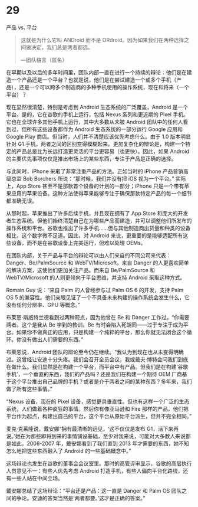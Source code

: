 # 29

产品 vs. 平台

> 这就是为什么它叫 ANDroid 而不是 ORdroid。因为如果我们在两种选择之间做决定，我们总是两者都选。
> 
> —团队格言（匿名）

在早期以及以后的多年时间里，团队内部一直在进行一个持续的辩论：他们是在建造一个产品还是一个平台？也就是说，他们是在尝试建造一个或多个手机（产品），还是一个可以跨多个制造商的多种手机使用的操作系统，现在和将来（一个平台）？

现在显然很清楚，特别是考虑到 Android 生态系统的广泛覆盖，Android 是一个平台。是的，它在谷歌的手机上运行，包括 Nexus 系列和更近期的 Pixel 手机。它也在全球许多其他手机上运行，其中大多数从未被 Android 团队中的任何人看到过，但所有这些设备都作为 Android 生态系统的一部分运行 Google 应用和 Google Play 商店。但当时，人们并不清楚应该优先考虑什么。由于 1.0 版本明显针对 G1 手机，两者之间的区别变得模糊起来。更加复杂化的辩论是，构建一个特定的产品总是比为长远打造更灵活的平台更容易（也更快）。因此，如果 Android 的主要优先事项仅仅是推出市场上的某些东西，专注于产品是正确的选择。

与此同时，iPhone 采取了非常注重产品的方法。正如当时的 iPhone 产品营销高级总监 Bob Borchers 所说：“那时候，我们并没有把 iOS 视为一个平台。” 实际上，App Store 甚至不是那款首个设备的计划的一部分；iPhone 只是一个带有苹果应用的苹果设备。这种方法使得苹果能够专注于确保那款特定产品的每一个细节都准确无误。

从那时起，苹果推出了许多后续手机，并且现在拥有了 App Store 和庞大的开发者生态系统。但他们始终清楚自己在为哪些产品而建造，并可以调整他们所发布的操作系统和平台。谷歌也推出了许多手机……但与其他制造商出货量和种类的设备相比，这个数字微不足道。因此，对 Android 来说，更重要的是能够适配所有这些设备，而不是在谷歌设备上完美运行，但难以处理 OEMs。

在团队内部，关于产品与平台的辩论可以由人们来自的不同公司来代表：Danger、Be/PalmSource 和 WebTV/Microsoft。来自 Danger 的人更喜欢简单的解决方案，这使他们更加关注产品。而来自 Be/PalmSource 和 WebTV/Microsoft 的人则更倾向于平台思维，并支持 Android 采取这种方式。

Romain Guy 说：“来自 Palm 的人曾经参与过 Palm OS 6 的开发，支持 Palm OS 5 的兼容性。他们亲眼见证了一个不具备未来构建的操作系统会发生什么，它没有任何分辨率、GPU 等概念。”

布莱恩·斯威特兰德看到过两种观点，因为他曾在 Be 和 Danger 工作过。“你需要两者。这个是我从 Be 学到的教训。Be 有时会陷入死胡同——过于专注于成为平台。如果你不做真正的应用，只是构建一个纯粹的平台，那么你就无法闭合这个循环。你没有做出人们需要的东西。”

布莱恩说，Android 团队的辩论至今仍在继续。“我认为到现在也从未变得明确过。这曾经让安迪十分头疼。我们会召开全员会议，我或戴夫·博特会问我们到底在做什么。我们显然是在构建一个平台，而平台中有产品。但我们是在构建‘谷歌手机’，一个垂直的东西，我们的产品吗？还是我们在构建一个期待 OEM 厂商基于这个平台推出自己品牌的手机？或者是介于两者之间的某种东西？多年来，我们做了所有这些事情。”

“Nexus 设备，现在的 Pixel 设备，感觉更具垂直性。但也有这样一个广泛的生态系统，人们做着各种疯狂的事情。然后你有像亚马逊和 Fire 那样的产品，他们把平台作为起点，构建出自己的平台，这个平台从原始平台派生，但并不完全相同。”

麦克·克莱隆说，戴安娜“拥有最清晰的远见，‘这不仅仅是发布 G1，活下来再说。’她在为那些即将到来的事情铺设基础，至少对我来说，可能对大多数人来说都是如此。2006-2007 年，戴安娜看到了我们直到 2013 年才需要的东西，她不知怎么地把这些东西融入了 Android 的一些基础概念中。”

这场辩论也发生在谷歌的董事会会议室里。那时的高管评审显示，谷歌的高层执行人员意见不一：有些人优先考虑 Android 打造手机，有些人偏向平台化路线，还有一些人站在中间立场。

戴安娜总结了这场辩论：“平台还是产品：这一直是 Danger 和 Palm OS 团队之间的争论。安迪的答案当然是‘两者都要。’这才是正确的答案。”
